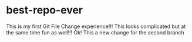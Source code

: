 # best-repo-ever
This is my first Git File Change experience!!! This looks complicated but at the same time fun as well!!!
Ok!
This a new change for the second branch
